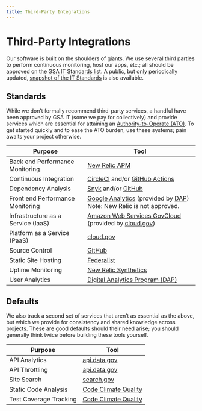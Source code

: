 ```yaml
---
title: Third-Party Integrations
---
```

# Third-Party Integrations

Our software is built on the shoulders of giants. We use several third parties
to perform continuous monitoring, host our apps, etc.; all should be approved
on the [GSA IT Standards
list](https://ea.gsa.gov/#!/itstandards). A public, but only periodically updated, [snapshot of the IT Standards](https://github.com/GSA/data/blob/master/enterprise-architecture/it-standards.csv) is also available.

## Standards

While we don’t formally recommend third-party services, a handful have been
approved by GSA IT (some we pay for collectively) and provide services which
are essential for attaining an [Authority-to-Operate (ATO)](https://atos.open-control.org). To get started quickly
and to ease the ATO burden, use these systems; pain awaits your project
otherwise.

| Purpose | Tool |
| --- | --- |
| Back end Performance Monitoring | [New Relic APM](https://newrelic.com/products/application-monitoring) |
| Continuous Integration | [CircleCI](https://circleci.com) and/or [GitHub Actions](https://github.com/features/actions)  |
| Dependency Analysis | [Snyk](https://snyk.io) and/or [GitHub](https://github.com) |
| Front end Performance Monitoring | [Google Analytics](https://marketingplatform.google.com/about/analytics/) (provided by [DAP](https://digital.gov/guides/dap/))<br />Note: New Relic is not approved. |
| Infrastructure as a Service (IaaS) | [Amazon Web Services GovCloud](https://aws.amazon.com/govcloud-us/) (provided by [cloud.gov](https://cloud.gov)) |
| Platform as a Service (PaaS) | [cloud.gov](https://cloud.gov) |
| Source Control | [GitHub](https://github.com) |
| Static Site Hosting | [Federalist](https://federalist.18f.gov) |
| Uptime Monitoring | [New Relic Synthetics](https://newrelic.com/products/synthetics) |
| User Analytics | [Digital Analytics Program (DAP)](https://digital.gov/guides/dap/) |

## Defaults

We also track a second set of services that aren’t as essential as the above,
but which we provide for consistency and shared knowledge across projects.
These are good defaults should their need arise; you should generally think
twice before building these tools yourself.

| Purpose | Tool |
| --- | --- |
| API Analytics | [api.data.gov](https://api.data.gov/about/) |
| API Throttling | [api.data.gov](https://api.data.gov/about/) |
| Site Search | [search.gov](https://search.gov/) |
| Static Code Analysis | [Code Climate Quality](https://codeclimate.com/quality/) |
| Test Coverage Tracking | [Code Climate Quality](https://codeclimate.com/quality/) |
